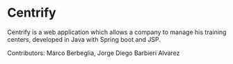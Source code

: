 # Centrify

Centrify is a web application which allows a company to manage his training centers, developed in Java with Spring boot and JSP.

Contributors: Marco Berbeglia, Jorge Diego Barbieri Alvarez
